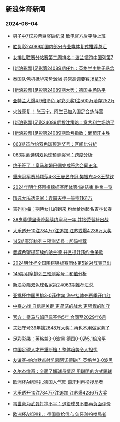 ## 新浪体育新闻 
### 2024-06-04

+ [男子中7亿彩票巨奖破纪录 致电官方后平静上班](https://sports.sina.com.cn/l/2024-06-03/doc-inaxkzui7909040.shtml)

+ [胜负彩24089期国内部分专业媒体复式推荐总汇](https://sports.sina.com.cn/l/2024-06-03/doc-inaxmhaf7794170.shtml)

+ [女排世联赛分站赛第二周排名：波兰领跑中国列第7](https://sports.sina.com.cn/others/volleyball/2024-06-03/doc-inaxmnka0922782.shtml)

+ [[新浪彩票]足彩第24089期任九：英格兰主胜无悬念](https://sports.sina.com.cn/l/2024-06-03/doc-inaxmhaf7788447.shtml)

+ [泰国队包机抵华来势汹汹 异常高调要客场拿3分](https://sports.sina.com.cn/china/2024-06-03/doc-inaxmhae1044869.shtml)

+ [[新浪彩票]足彩第24089期大势：德国主场防平](https://sports.sina.com.cn/l/2024-06-03/doc-inaxmhae1009754.shtml)

+ [亚特兰大爆4.9倍冷负 足彩头奖1注500万滚存252万](https://sports.sina.com.cn/l/2024-06-03/doc-inaxmhae1007713.shtml)

+ [火线康复！ 张玉宁、阿兰已加入国足合练阵营](https://sports.sina.com.cn/china/2024-06-03/doc-inaxmnkc7700615.shtml)

+ [[新浪彩票]足彩24089期投注策略：意大利主场防平](https://sports.sina.com.cn/l/2024-06-03/doc-inaxmhae1012909.shtml)

+ [[新浪彩票]足彩第24089期盈亏指数：葡萄牙主胜](https://sports.sina.com.cn/l/2024-06-03/doc-inaxmhae1013980.shtml)

+ [063期邓欣怡双色球预测奖号：区间比分析](https://sports.sina.com.cn/l/2024-06-03/doc-inaxmnkk8079259.shtml)

+ [063期梁诗琪双色球预测奖号：跨度分析](https://sports.sina.com.cn/l/2024-06-03/doc-inaxmnkn4858313.shtml)

+ [终于签了！皇马和姆巴佩完成签约合同五年](https://sports.sina.com.cn/g/laliga/2024-06-03/doc-inaxnche4566548.shtml)

+ [重庆冠军赛孙颖莎4-3王曼昱夺冠 樊振东4-3王楚钦](https://sports.sina.com.cn/others/pingpang/2024-06-03/doc-inaxnpvw7619009.shtml)

+ [2024年明仕杯围棋锦标赛团体第4轮结束 胜负一览](https://sports.sina.com.cn/chess/weiqi/2024-06-03/doc-inaxniqa4493405.shtml)

+ [精选大乐透专家：袁霸天中一等揽1161万](https://sports.sina.com.cn/l/2024-06-03/doc-inaxmnkk8082418.shtml)

+ [吉列尔梅：期待女儿的到来 粉丝给她起名吉林长春](https://sports.sina.com.cn/china/2024-06-03/doc-inaxnche4577520.shtml)

+ [38岁莫德里奇降薪续约皇马一年 并接受替补出战](https://sports.sina.com.cn/g/laliga/2024-06-03/doc-inaxnche4573623.shtml)

+ [大乐透开10注784万7注追加 江苏或爆4236万大奖](https://sports.sina.com.cn/l/2024-06-03/doc-inaxnpvy4401970.shtml)

+ [145期唐羽排列三预测奖号：胆码推荐](https://sports.sina.com.cn/l/2024-06-03/doc-inaxmwyh4646423.shtml)

+ [曼城希望提前续约哈兰德 并且提升违约金条款](https://sports.sina.com.cn/g/pl/2024-06-03/doc-inaxnche4569765.shtml)

+ [2024明仕杯全国围棋锦标赛团体第5轮对阵表已出](https://sports.sina.com.cn/go/2024-06-03/doc-inaxnipy7718244.shtml)

+ [145期明皇排列三预测奖号：和值分析](https://sports.sina.com.cn/l/2024-06-03/doc-inaxmwye7865444.shtml)

+ [新浪彩票双色球名家第24063期推荐汇总](https://sports.sina.com.cn/l/2024-06-03/doc-inaxmnka0947609.shtml)

+ [亚挑杯中国男排3-0菲律宾 海宁挂帅夺赛季开门红](https://sports.sina.com.cn/others/volleyball/2024-06-03/doc-inaxkzui7899312.shtml)

+ [中泰之战 自信是关键 更简洁的战术 更强悍的防守](https://sports.sina.com.cn/china/2024-06-03/doc-inaxnche4578762.shtml)

+ [官方：皇马与姆巴佩签约5年 合同至2029年6月](https://sports.sina.com.cn/g/laliga/2024-06-04/doc-inaxpkzq3969294.shtml)

+ [夫妇守号39年擒2648万大奖：再也不用做家务了](https://sports.sina.com.cn/l/2024-06-04/doc-inaxpkzq3963810.shtml)

+ [足彩彩果：英格兰3-0波黑 德国0-0造5.1倍冷平](https://sports.sina.com.cn/l/2024-06-04/doc-inaxpkzq3970744.shtml)

+ [中国足球人才严重断档！整体趋势令人担忧](https://sports.sina.com.cn/china/2024-06-04/doc-inaxpkzq3967368.shtml)

+ [友谊赛-帕尔默点射凯恩阿诺德破门 英格兰3-0波黑](https://sports.sina.com.cn/g/pl/2024-06-04/doc-inaxpkzn7194701.shtml)

+ [久尔杰维奇：全面了解球员情况 用聪明的方式踢球](https://sports.sina.com.cn/china/2024-06-04/doc-inaxprik7106888.shtml)

+ [欧洲杯A组巡礼:德国人气旺 匈牙利再扮搅局者](https://sports.sina.com.cn/l/2024-06-04/doc-inaxpkzq3964223.shtml)

+ [大乐透开10注784万7注追加 江苏爆4236万大奖](https://sports.sina.com.cn/l/2024-06-03/doc-inaxnpvy4401970.shtml)

+ [韦世豪为武磊打抱不平：退役球员不要再负面评价](https://sports.sina.com.cn/china/2024-06-04/doc-inaxpvrh6993316.shtml)

+ [欧洲杯A组巡礼：德国重拾信心 匈牙利扮搅局者](https://sports.sina.com.cn/l/2024-06-04/doc-inaxpkzq3964223.shtml)

